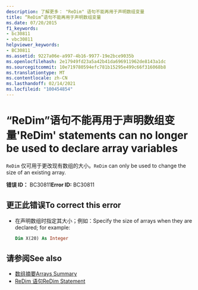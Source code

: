 ```yaml
---
description: 了解更多： "ReDim" 语句不能再用于声明数组变量
title: “ReDim”语句不能再用于声明数组变量
ms.date: 07/20/2015
f1_keywords:
- bc30811
- vbc30811
helpviewer_keywords:
- BC30811
ms.assetid: 9227a06e-a997-4b16-9977-19e2bce9035b
ms.openlocfilehash: 2e17949fd23a5a42b41da696911962de8143a1dc
ms.sourcegitcommit: 10e719780594efc781b15295e499c66f316068b8
ms.translationtype: MT
ms.contentlocale: zh-CN
ms.lasthandoff: 02/14/2021
ms.locfileid: "100454854"
---
```

# <a name="redim-statements-can-no-longer-be-used-to-declare-array-variables"></a><span data-ttu-id="3dc54-103">“ReDim”语句不能再用于声明数组变量</span><span class="sxs-lookup"><span data-stu-id="3dc54-103">'ReDim' statements can no longer be used to declare array variables</span></span>

<span data-ttu-id="3dc54-104">`ReDim` 仅可用于更改现有数组的大小。</span><span class="sxs-lookup"><span data-stu-id="3dc54-104">`ReDim` can only be used to change the size of an existing array.</span></span>

<span data-ttu-id="3dc54-105">**错误 ID：** BC30811</span><span class="sxs-lookup"><span data-stu-id="3dc54-105">**Error ID:** BC30811</span></span>

## <a name="to-correct-this-error"></a><span data-ttu-id="3dc54-106">更正此错误</span><span class="sxs-lookup"><span data-stu-id="3dc54-106">To correct this error</span></span>

- <span data-ttu-id="3dc54-107">在声明数组时指定其大小；例如：</span><span class="sxs-lookup"><span data-stu-id="3dc54-107">Specify the size of arrays when they are declared; for example:</span></span>

  ```vb
  Dim X(20) As Integer
  ```

## <a name="see-also"></a><span data-ttu-id="3dc54-108">请参阅</span><span class="sxs-lookup"><span data-stu-id="3dc54-108">See also</span></span>

- [<span data-ttu-id="3dc54-109">数组摘要</span><span class="sxs-lookup"><span data-stu-id="3dc54-109">Arrays Summary</span></span>](../language-reference/keywords/arrays-summary.md)
- [<span data-ttu-id="3dc54-110">ReDim 语句</span><span class="sxs-lookup"><span data-stu-id="3dc54-110">ReDim Statement</span></span>](../language-reference/statements/redim-statement.md)

